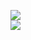[![](https://img.shields.io/badge/Made%20With-Github%20Spray-lightgrey.svg?style=for-the-badge&logo=github)](https://github.com/Annihil/github-spray#3992)  
[![](https://i.imgur.com/2DrTn0Z.gif)](https://github.com/Annihil/github-spray)
